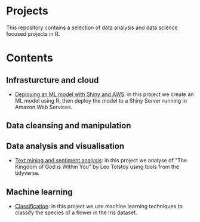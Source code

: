 # Projects

This repository contains a selection of data analysis and data science focused projects in R.

# Contents

## Infrasturcture and cloud
* [Deploying an ML model with Shiny and AWS](https://github.com/Jamie3213/shiny-model-deployment): in this project we create an ML model using R, then deploy the model to a Shiny Server running in Amazon Web Services.


## Data cleansing and manipulation

## Data analysis and visualisation
* [Text mining and sentiment analysis](https://github.com/Jamie3213/tolstoy-text-analysis): in this project we analyse of "The Kingdom of God is Within You" by Leo Tolstoy using tools from the tidyverse.

## Machine learning
* [Classification](https://github.com/Jamie3213/iris-classification): in this project we use machine learning techniques to classify the species of a flower in the Iris dataset.
